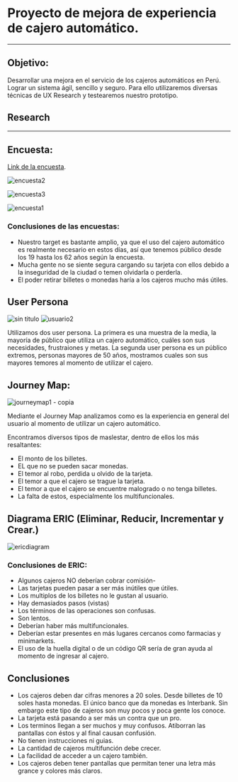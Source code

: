 # Proyecto de mejora de experiencia de cajero automático.
***
## Objetivo:
Desarrollar una mejora en el servicio de los cajeros automáticos en Perú. Lograr un sistema ágil, sencillo y seguro. Para ello utilizaremos diversas técnicas de UX Research y testearemos nuestro prototipo.

## Research
***
## Encuesta:

  [Link de la encuesta]( https://goo.gl/forms/5fMzatZjZYoG0PPQ2).

![encuesta2](https://user-images.githubusercontent.com/32309909/41449828-0409fc36-7029-11e8-9b5e-9dff16753842.jpg)

![encuesta3](https://user-images.githubusercontent.com/32309909/41449832-08f26698-7029-11e8-9923-5eeabcdeb05b.jpg)

![encuesta1](https://user-images.githubusercontent.com/32309909/41449812-ecd303a0-7028-11e8-849d-386d0e6f66c0.jpg)

### Conclusiones de las encuestas:

- Nuestro target es bastante amplio, ya que el uso del cajero automático es realmente necesario en estos días, así que tenemos público desde los 19 hasta los 62 años según la encuesta.
- Mucha gente no se siente segura cargando su tarjeta con ellos debido a la inseguridad de la ciudad o temen olvidarla o perderla.
- El poder retirar billetes o monedas haría a los cajeros mucho más útiles.

## User Persona

![sin titulo](https://user-images.githubusercontent.com/32309909/41450127-48f89e18-702b-11e8-8e5f-6dc9441850d6.jpg)
![usuario2](https://user-images.githubusercontent.com/32309909/41450128-4a371958-702b-11e8-87f8-213aeb5842e0.jpg)

Utilizamos dos user persona. La primera es una muestra de la media, la mayoría de público que utiliza un cajero automático, cuáles son sus necesidades, frustraiones y metas. La segunda user persona es un público extremos, personas mayores de 50 años, mostramos cuales son sus mayores temores al momento de utilizar el cajero.

## Journey Map:


![journeymap1 - copia](https://user-images.githubusercontent.com/32309909/41450297-4c309b66-702c-11e8-81ea-437646c70afa.JPG)

Mediante el Journey Map analizamos como es la experiencia en general del usuario al momento de utilizar un cajero automático.

Encontramos diversos tipos de maslestar, dentro de ellos los más resaltantes:

- El monto de los billetes.
- EL que no se pueden sacar monedas.
- El temor al robo, perdida u olvido de la tarjeta.
- El temor a que el cajero se trague la tarjeta.
- El temor a que el cajero se encuentre malogrado o no tenga billetes.
- La falta de estos, especialmente los multifuncionales.

## Diagrama ERIC (Eliminar, Reducir, Incrementar y Crear.)

![ericdiagram](https://user-images.githubusercontent.com/32309909/41450507-e1c480f6-702d-11e8-9d2f-d2b61ad1a66b.jpg)

### Conclusiones de ERIC:

- Algunos cajeros NO deberían cobrar comisión-
- Las tarjetas pueden pasar a ser más inútiles que útiles.
- Los multiplos de los billetes no le gustan al usuario.
- Hay demasiados pasos (vistas)
- Los términos de las operaciones son confusas.
- Son lentos.
- Deberían haber más multifuncionales.
- Deberían estar presentes en más lugares cercanos como farmacias y minimarkets.
- El uso de la huella digital o de un código QR sería de gran ayuda al momento de ingresar al cajero.

## Conclusiones

- Los cajeros deben dar cifras menores a 20 soles. Desde billetes de 10 soles hasta monedas. El único banco que da monedas es Interbank. Sin embargo este tipo de cajeros son muy pocos y poca gente los conoce.
- La tarjeta está pasando a ser más un contra que un pro.
- Los terminos llegan a ser muchos y muy confusos. Atiborran las pantallas con éstos y al final causan confusión.
- No tienen instrucciones ni guias.
- La cantidad de cajeros multifunción debe crecer.
- La facilidad de acceder a un cajero también.
- Los cajeros deben tener pantallas que permitan tener una letra más grance y colores más claros.



